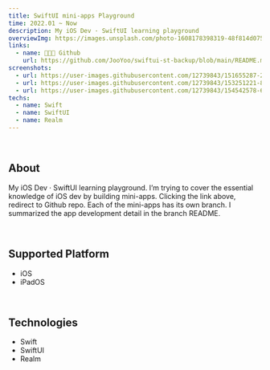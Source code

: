 ```yaml
---
title: SwiftUI mini-apps Playground
time: 2022.01 ~ Now
description: My iOS Dev · SwiftUI learning playground
overviewImg: https://images.unsplash.com/photo-1608178398319-48f814d0750c?ixlib=rb-1.2.1&ixid=MnwxMjA3fDB8MHxwaG90by1wYWdlfHx8fGVufDB8fHx8&auto=format&fit=crop&w=2406&q=80
links:
  - name: 👨🏻‍💻 Github
    url: https://github.com/JooYoo/swiftui-st-backup/blob/main/README.md
screenshots:
  - url: https://user-images.githubusercontent.com/12739843/151655287-2ec15571-0192-4514-b459-0d3f0cbc12f5.gif
  - url: https://user-images.githubusercontent.com/12739843/153251221-84732e8e-913c-48b7-92a1-ebb6aac71bac.gif
  - url: https://user-images.githubusercontent.com/12739843/154542578-644fd796-82fe-4b40-b42b-cb776778aa5c.gif
techs:
  - name: Swift
  - name: SwiftUI
  - name: Realm
---
```


<WidgetsMdHeader :title="title" :time="time" :links="links"></WidgetsMdHeader>

<v-container>

<WidgetsMdScreenshot :screenshots="screenshots" style="height: 500px"></WidgetsMdScreenshot>

<br/>

## About

My iOS Dev · SwiftUI learning playground. I’m trying to cover the essential knowledge of iOS dev by building mini-apps. Clicking the link above, redirect to Github repo. Each of the mini-apps has its own branch. I summarized the app development detail in the branch README.

<br/>

## Supported Platform

- iOS
- iPadOS

<br/>

## **Technologies**

- Swift
- SwiftUI
- Realm

<br/>

</container>
